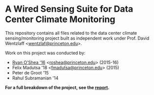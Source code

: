 # A Wired Sensing Suite for Data Center Climate Monitoring

This repository contains all files related to the data center climate sensing/monitoring project built as independent work under Prof. David Wentzlaff <<wentzlaf@princeton.edu>>.

Work on this project was conducted by:

 - [Ryan O'Shea '16](http://ryanoshea.com) <<roshea@princeton.edu>> (2015-16)
 - Felix Madutsa '18 <<fmadutsa@princeton.edu>> (2015)
 - Peter de Groot '15
 - Rahul Subramanian '14
 
**For a full breakdown of the project, see the [report](ryanoshea-thesis-midterm-report.pdf).**
